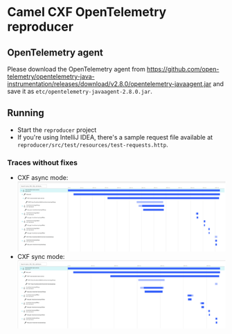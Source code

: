 # Camel CXF OpenTelemetry reproducer

## OpenTelemetry agent

Please download the OpenTelemetry agent from https://github.com/open-telemetry/opentelemetry-java-instrumentation/releases/download/v2.8.0/opentelemetry-javaagent.jar and save it as `etc/opentelemetry-javaagent-2.8.0.jar`.

## Running

- Start the `reproducer` project
- If you're using IntelliJ IDEA, there's a sample request file available at `reproducer/src/test/resources/test-requests.http`.

### Traces without fixes

- CXF async mode: <img src="images/cxf-async-no-fixes.png">
- CXF sync mode: <img src="images/cxf-sync-no-fixes.png">
